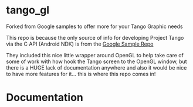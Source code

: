 # tango_gl
Forked from Google samples to offer more for your Tango Graphic needs

This repo is because the only source of info for developing Project Tango via the C API (Android NDK) is from the [Google Sample Repo](https://github.com/googlesamples/tango-examples-c)

They included this nice little wrapper around OpenGL to help take care of some of work with how hook the Tango screen to the OpenGL window, but there is a HUGE lack of documentation anywhere and also it would be nice to have more features for it... this is where this repo comes in!

# Documentation
